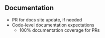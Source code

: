 ## Documentation

- PR for docs site update, if needed
- Code-level documentation expectations
	- 100% documentation coverage for PRs

